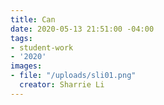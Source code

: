 ```yaml
---
title: Can
date: 2020-05-13 21:51:00 -04:00
tags:
- student-work
- '2020'
images:
- file: "/uploads/sli01.png"
  creator: Sharrie Li
---
```


